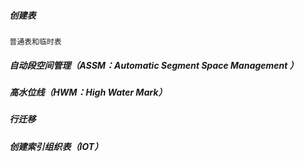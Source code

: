 ##### 创建表

```
普通表和临时表
```



##### 自动段空间管理（ASSM：Automatic Segment Space Management ）

##### 高水位线（HWM：High Water Mark）

##### 行迁移

##### 创建索引组织表（IOT）

